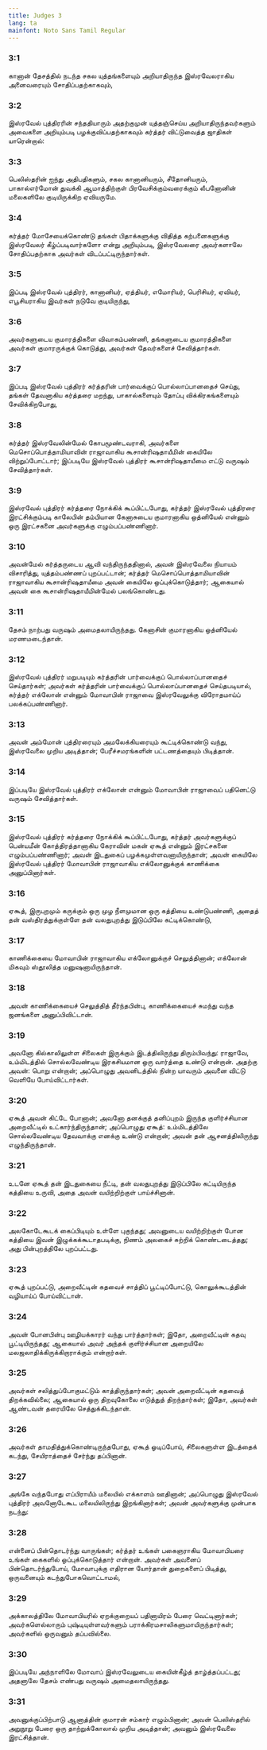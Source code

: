 ```yaml
---
title: Judges 3
lang: ta
mainfont: Noto Sans Tamil Regular
---
```


###  3:1

கானான் தேசத்தில் நடந்த சகல யுத்தங்களையும் அறியாதிருந்த இஸ்ரவேலராகிய அனைவரையும் சோதிப்பதற்காகவும்,

###  3:2

இஸ்ரவேல் புத்திரரின் சந்ததியாரும் அதற்குமுன் யுத்தஞ்செய்ய அறியாதிருந்தவர்களும் அவைகளை அறியும்படி பழக்குவிப்பதற்காகவும் கர்த்தர் விட்டுவைத்த ஜாதிகள் யாரென்றால்:

###  3:3

பெலிஸ்தரின் ஐந்து அதிபதிகளும், சகல கானானியரும், சீதோனியரும், பாகால்எர்மோன் துவக்கி ஆமாத்திற்குள் பிரவேசிக்கும்வரைக்கும் லீபனோனின் மலைகளிலே குடியிருக்கிற ஏவியருமே.

###  3:4

கர்த்தர் மோசேயைக்கொண்டு தங்கள் பிதாக்களுக்கு விதித்த கற்பனைகளுக்கு இஸ்ரவேலர் கீழ்ப்படிவார்களோ என்று அறியும்படி, இஸ்ரவேலரை அவர்களாலே சோதிப்பதற்காக அவர்கள் விடப்பட்டிருந்தார்கள்.

###  3:5

இப்படி இஸ்ரவேல் புத்திரர், கானானியர், ஏத்தியர், எமோரியர், பெரிசியர், ஏவியர், எபூசியராகிய இவர்கள் நடுவே குடியிருந்து,

###  3:6

அவர்களுடைய குமாரத்திகளை விவாகம்பண்ணி, தங்களுடைய குமாரத்திகளை அவர்கள் குமாரருக்குக் கொடுத்து, அவர்கள் தேவர்களைச் சேவித்தார்கள்.

###  3:7

இப்படி இஸ்ரவேல் புத்திரர் கர்த்தரின் பார்வைக்குப் பொல்லாப்பானதைச் செய்து, தங்கள் தேவனாகிய கர்த்தரை மறந்து, பாகால்களையும் தோப்பு விக்கிரகங்களையும் சேவிக்கிறபோது,

###  3:8

கர்த்தர் இஸ்ரவேலின்மேல் கோபமூண்டவராகி, அவர்களை மெசொப்பொத்தாமியாவின் ராஜாவாகிய கூசான்ரிஷதாயீமின் கையிலே விற்றுப்போட்டார்; இப்படியே இஸ்ரவேல் புத்திரர் கூசான்ரிஷதாயீமை எட்டு வருஷம் சேவித்தார்கள்.

###  3:9

இஸ்ரவேல் புத்திரர் கர்த்தரை நோக்கிக் கூப்பிட்டபோது, கர்த்தர் இஸ்ரவேல் புத்திரரை இரட்சிக்கும்படி காலேபின் தம்பியான கேனாசுடைய குமாரனாகிய ஒத்னியேல் என்னும் ஒரு இரட்சகனை அவர்களுக்கு எழும்பப்பண்ணினார்.

###  3:10

அவன்மேல் கர்த்தருடைய ஆவி வந்திருந்ததினால், அவன் இஸ்ரவேலை நியாயம் விசாரித்து, யுத்தம்பண்ணப் புறப்பட்டான்; கர்த்தர் மெசொப்பொத்தாமியாவின் ராஜாவாகிய கூசான்ரிஷதாயீமை அவன் கையிலே ஒப்புக்கொடுத்தார்; ஆகையால் அவன் கை கூசான்ரிஷதாயீமின்மேல் பலங்கொண்டது.

###  3:11

தேசம் நாற்பது வருஷம் அமைதலாயிருந்தது. கேனாசின் குமாரனாகிய ஒத்னியேல் மரணமடைந்தான்.

###  3:12

இஸ்ரவேல் புத்திரர் மறுபடியும் கர்த்தரின் பார்வைக்குப் பொல்லாப்பானதைச் செய்தார்கள்; அவர்கள் கர்த்தரின் பார்வைக்குப் பொல்லாப்பானதைச் செய்தபடியால், கர்த்தர் எக்லோன் என்னும் மோவாபின் ராஜாவை இஸ்ரவேலுக்கு விரோதமாய்ப் பலக்கப்பண்ணினார்.

###  3:13

அவன் அம்மோன் புத்திரரையும் அமலேக்கியரையும் கூட்டிக்கொண்டு வந்து, இஸ்ரவேலை முறிய அடித்தான்; பேரீச்சமரங்களின் பட்டணத்தையும் பிடித்தான்.

###  3:14

இப்படியே இஸ்ரவேல் புத்திரர் எக்லோன் என்னும் மோவாபின் ராஜாவைப் பதினெட்டு வருஷம் சேவித்தார்கள்.

###  3:15

இஸ்ரவேல் புத்திரர் கர்த்தரை நோக்கிக் கூப்பிட்டபோது, கர்த்தர் அவர்களுக்குப் பென்யமீன் கோத்திரத்தானாகிய கேராவின் மகன் ஏகூத் என்னும் இரட்சகனை எழும்பப்பண்ணினார்; அவன் இடதுகைப் பழக்கமுள்ளவனாயிருந்தான்; அவன் கையிலே இஸ்ரவேல் புத்திரர் மோவாபின் ராஜாவாகிய எக்லோனுக்குக் காணிக்கை அனுப்பினார்கள்.

###  3:16

ஏகூத், இருபுறமும் கருக்கும் ஒரு முழ நீளமுமான ஒரு கத்தியை உண்டுபண்ணி, அதைத் தன் வஸ்திரத்துக்குள்ளே தன் வலதுபுறத்து இடுப்பிலே கட்டிக்கொண்டு,

###  3:17

காணிக்கையை மோவாபின் ராஜாவாகிய எக்லோனுக்குச் செலுத்தினான்; எக்லோன் மிகவும் ஸ்தூலித்த மனுஷனாயிருந்தான்.

###  3:18

அவன் காணிக்கையைச் செலுத்தித் தீர்ந்தபின்பு, காணிக்கையைச் சுமந்து வந்த ஜனங்களை அனுப்பிவிட்டான்.

###  3:19

அவனோ கில்காலிலுள்ள சிலைகள் இருக்கும் இடத்திலிருந்து திரும்பிவந்து: ராஜாவே, உம்மிடத்தில் சொல்லவேண்டிய இரகசியமான ஒரு வார்த்தை உண்டு என்றான். அதற்கு அவன்: பொறு என்றான்; அப்பொழுது அவனிடத்தில் நின்ற யாவரும் அவனை விட்டு வெளியே போய்விட்டார்கள்.

###  3:20

ஏகூத் அவன் கிட்டே போனான்; அவனோ தனக்குத் தனிப்புறம் இருந்த குளிர்ச்சியான அறைவீட்டில் உட்கார்ந்திருந்தான்; அப்பொழுது ஏகூத்: உம்மிடத்திலே சொல்லவேண்டிய தேவவாக்கு எனக்கு உண்டு என்றான்; அவன் தன் ஆசனத்திலிருந்து எழுந்திருந்தான்.

###  3:21

உடனே ஏகூத் தன் இடதுகையை நீட்டி, தன் வலதுபுறத்து இடுப்பிலே கட்டியிருந்த கத்தியை உருவி, அதை அவன் வயிற்றிற்குள் பாய்ச்சினான்.

###  3:22

அலகோடேகூடக் கைப்பிடியும் உள்ளே புகுந்தது; அவனுடைய வயிற்றிற்குள் போன கத்தியை இவன் இழுக்கக்கூடாதபடிக்கு, நிணம் அலகைச் சுற்றிக் கொண்டடைத்தது; அது பின்புறத்திலே புறப்பட்டது.

###  3:23

ஏகூத் புறப்பட்டு, அறைவீட்டின் கதவைச் சாத்திப் பூட்டிப்போட்டு, கொலுக்கூடத்தின் வழியாய்ப் போய்விட்டான்.

###  3:24

அவன் போனபின்பு ஊழியக்காரர் வந்து பார்த்தார்கள்; இதோ, அறைவீட்டின் கதவு பூட்டியிருந்தது; ஆகையால் அவர் அந்தக் குளிர்ச்சியான அறையிலே மலஜலாதிக்கிருக்கிறாராக்கும் என்றார்கள்.

###  3:25

அவர்கள் சலித்துப்போகுமட்டும் காத்திருந்தார்கள்; அவன் அறைவீட்டின் கதவைத் திறக்கவில்லை; ஆகையால் ஒரு திறவுகோலை எடுத்துத் திறந்தார்கள்; இதோ, அவர்கள் ஆண்டவன் தரையிலே செத்துக்கிடந்தான்.

###  3:26

அவர்கள் தாமதித்துக்கொண்டிருந்தபோது, ஏகூத் ஓடிப்போய், சிலைகளுள்ள இடத்தைக் கடந்து, சேயிராத்தைச் சேர்ந்து தப்பினான்.

###  3:27

அங்கே வந்தபோது எப்பிராயீம் மலையில் எக்காளம் ஊதினான்; அப்பொழுது இஸ்ரவேல் புத்திரர் அவனோடேகூட மலையிலிருந்து இறங்கினார்கள்; அவன் அவர்களுக்கு முன்பாக நடந்து:

###  3:28

என்னைப் பின்தொடர்ந்து வாருங்கள்; கர்த்தர் உங்கள் பகைஞராகிய மோவாபியரை உங்கள் கைகளில் ஒப்புக்கொடுத்தார் என்றான். அவர்கள் அவனைப் பின்தொடர்ந்துபோய், மோவாபுக்கு எதிரான யோர்தான் துறைகளைப் பிடித்து, ஒருவனையும் கடந்துபோகவொட்டாமல்,

###  3:29

அக்காலத்திலே மோவாபியரில் ஏறக்குறையப் பதினாயிரம் பேரை வெட்டினார்கள்; அவர்களெல்லாரும் புஷ்டியுள்ளவர்களும் பராக்கிரமசாலிகளுமாயிருந்தார்கள்; அவர்களில் ஒருவனும் தப்பவில்லை.

###  3:30

இப்படியே அந்நாளிலே மோவாப் இஸ்ரவேலுடைய கையின்கீழ்த் தாழ்த்தப்பட்டது; அதனாலே தேசம் எண்பது வருஷம் அமைதலாயிருந்தது.

###  3:31

அவனுக்குப்பிற்பாடு ஆனாத்தின் குமாரன் சம்கார் எழும்பினான்; அவன் பெலிஸ்தரில் அறுநூறு பேரை ஒரு தாற்றுக்கோலால் முறிய அடித்தான்; அவனும் இஸ்ரவேலை இரட்சித்தான்.

